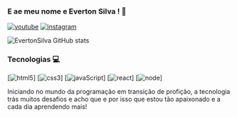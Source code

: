 ### E ae meu nome e Everton Silva ! 🤙
[![youtube](https://img.shields.io/badge/YouTube-FF0000?style=for-the-badge&logo=youtube&logoColor=white)](https://youtube.com)
[![instagram](https://img.shields.io/badge/Instagram-E4405F?style=for-the-badge&logo=instagram&logoColor=white)](https://www.instagram.com/evertonsillvaofc/profilecard/?igsh=MXhuN2wxMGs1YWRqZg== )

![EvertonSilva GitHub stats](https://github-readme-stats.vercel.app/api?username=EvertonSilvaaDev&show_icons=true&theme=radical)

### Tecnologias 💻

[![html5](https://img.shields.io/badge/HTML5-E34F26?style=for-the-badge&logo=html5&logoColor=white)]
[![css3](https://img.shields.io/badge/CSS3-1572B6?style=for-the-badge&logo=css3&logoColor=white)]
[![javaScript](https://img.shields.io/badge/JavaScript-F7DF1E?style=for-the-badge&logo=javascript&logoColor=black)]
[![react](https://img.shields.io/badge/React-20232A?style=for-the-badge&logo=react&logoColor=61DAFB)]
[![node](https://img.shields.io/badge/Node.js-43853D?style=for-the-badge&logo=node.js&logoColor=white)]

Iniciando no mundo da programação em transição de profição, a tecnologia trás muitos desafios e acho que e por isso que estou tão apaixonado e a cada dia aprendendo mais!

